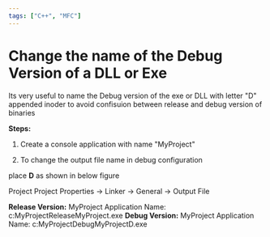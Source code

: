 ```yaml
---
tags: ["C++", "MFC"]
---
```


# Change the name of the Debug Version of a DLL or Exe
<!--markdownlint-disable MD013 MD029 MD036 MD024 MD033 MD040 MD042 MD001 MD051 MD025 MD052-->
Its very useful to name the Debug version of the exe or DLL with letter "D" appended inoder to avoid confisuion between release and debug version of binaries

**Steps:**

1. Create a console application with name "MyProject"

2. To change the output file name in debug configuration

place **D** as shown in below figure

Project Project Properties -> Linker -> General -> Output File

**Release Version:** MyProject Application Name: c:MyProjectReleaseMyProject.exe **Debug Version:** MyProject Application Name: c:MyProjectDebugMyProjectD.exe
